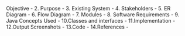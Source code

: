 Objective - 
2. Purpose - 
3. Existing System - 
4. Stakeholders - 
5. ER Diagram - 
6. Flow Diagram - 
7. Modules - 
8. Software Requirements - 
9. Java Concepts Used - 
10.Classes and interfaces - 
11.Implementation - 
12.Output Screenshots - 
13.Code - 
14.References -   
